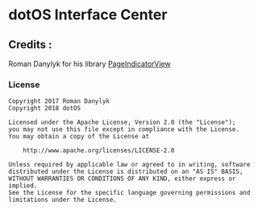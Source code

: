 # dotOS Interface Center

## Credits :
Roman Danylyk for his library [PageIndicatorView](https://github.com/romandanylyk/PageIndicatorView)


### **License**

    Copyright 2017 Roman Danylyk
    Copyright 2018 dotOS
    
    Licensed under the Apache License, Version 2.0 (the "License");
    you may not use this file except in compliance with the License.
    You may obtain a copy of the License at
    
        http://www.apache.org/licenses/LICENSE-2.0
    
    Unless required by applicable law or agreed to in writing, software
    distributed under the License is distributed on an "AS IS" BASIS,
    WITHOUT WARRANTIES OR CONDITIONS OF ANY KIND, either express or implied.
    See the License for the specific language governing permissions and
    limitations under the License.
